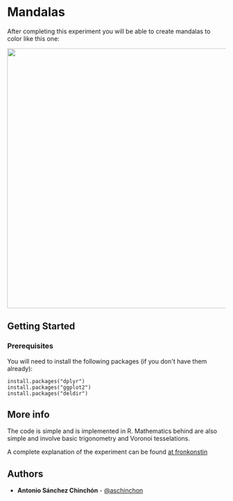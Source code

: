 # Mandalas

After completing this experiment you will be able to create mandalas to color like this one:

<img src="https://fronkonstin.com/wp-content/uploads/2018/02/image_3_12_2.80604255076032.png?resize=1024%2C1024&ssl=1" height="600" weight="600" align="middle">


## Getting Started

### Prerequisites

You will need to install the following packages (if you don't have them already):

```
install.packages("dplyr")
install.packages("ggplot2")
install.packages("deldir")
```

## More info

The code is simple and is implemented in R. Mathematics behind are also simple and involve basic trigonometry and Voronoi tesselations.

A complete explanation of the experiment can be found [at fronkonstin](https://fronkonstin.com/2018/02/14/mandalas/)

## Authors

* **Antonio Sánchez Chinchón** - [@aschinchon](https://twitter.com/aschinchon)

